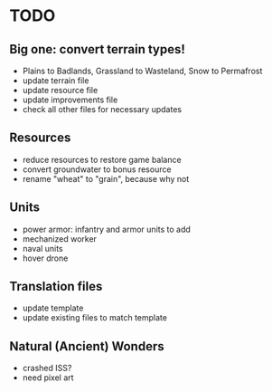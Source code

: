 # TODO

## Big one: convert terrain types!
* Plains to Badlands, Grassland to Wasteland, Snow to Permafrost
* update terrain file
* update resource file
* update improvements file
* check all other files for necessary updates

## Resources
* reduce resources to restore game balance
* convert groundwater to bonus resource
* rename "wheat" to "grain", because why not

## Units
* power armor: infantry and armor units to add
* mechanized worker
* naval units
* hover drone

## Translation files
* update template
* update existing files to match template

## Natural (Ancient) Wonders
* crashed ISS?
* need pixel art
